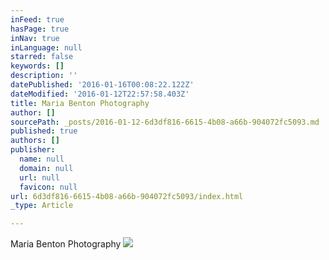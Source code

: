 ```yaml
---
inFeed: true
hasPage: true
inNav: true
inLanguage: null
starred: false
keywords: []
description: ''
datePublished: '2016-01-16T00:08:22.122Z'
dateModified: '2016-01-12T22:57:58.403Z'
title: Maria Benton Photography
author: []
sourcePath: _posts/2016-01-12-6d3df816-6615-4b08-a66b-904072fc5093.md
published: true
authors: []
publisher:
  name: null
  domain: null
  url: null
  favicon: null
url: 6d3df816-6615-4b08-a66b-904072fc5093/index.html
_type: Article

---
```

Maria Benton Photography
![](https://the-grid-user-content.s3-us-west-2.amazonaws.com/7dbde860-c2fd-4e72-8f48-8b44c4246674.png)